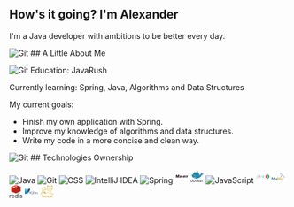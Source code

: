 ## How's it going? I'm Alexander

I'm a Java developer with ambitions to be better every day.

![Git](https://github.com/user-attachments/assets/33a3ce11-ba23-4396-b125-f8c334848015  "Git")  ## A Little About Me

![Git](https://github.com/user-attachments/assets/59903f05-1d73-48e7-b78e-c3b251c77337  "Git") Education: JavaRush

Currently learning: Spring, Java, Algorithms and Data Structures

My current goals:
- Finish my own application with Spring.
- Improve my knowledge of algorithms and data structures.
- Write my code in a more concise and clean way.

 ![Git](https://github.com/user-attachments/assets/23bf2d90-701c-4fe5-beab-dfac608cafc1  "Git") ## Technologies Ownership

<img src="https://github.com/user-attachments/assets/22f9bd50-dda2-4ee1-8ed2-d66bbc31bc99 " alt="Java" width="24" height="24" />
<img src="https://github.com/user-attachments/assets/a71476f4-ebab-401f-a55e-c3ccdbecb5f9 " alt="Git" width="24" height="24" />
<img src="https://github.com/user-attachments/assets/dcc7c708-f51b-4142-8eda-1c864e3baa32 " alt="CSS" width="24" height="24" />
<img src="https://github.com/user-attachments/assets/fb884171-cd71-4a41-aa29-a012bc409fbd " alt="IntelliJ IDEA" width="24" height="24" />
<img src="https://github.com/user-attachments/assets/c70c96d8-d1ce-44e4-9f94-674b5f391375 " alt="Spring" width="24" height="24" />
<img src="https://raw.githubusercontent.com/devicons/devicon/refs/heads/master/icons/maven/maven-original-wordmark.svg " alt="Maven" width="24" height="24" />
<img src="https://raw.githubusercontent.com/devicons/devicon/refs/heads/master/icons/docker/docker-original-wordmark.svg " alt="Docker" width="24" height="24" />
<img src="https://raw.githubusercontent.com/devicons/devicon/refs/heads/master/icons/javascript/javascript-original-wordmark.svg " alt="JavaScript" width="24" height="24" />
<img src="https://raw.githubusercontent.com/devicons/devicon/refs/heads/master/icons/junit/junit-original-wordmark.svg " alt="JUnit" width="24" height="24" />
<img src="https://raw.githubusercontent.com/devicons/devicon/refs/heads/master/icons/mysql/mysql-original-wordmark.svg " alt="MySQL" width="24" height="24" />
<img src="https://raw.githubusercontent.com/devicons/devicon/refs/heads/master/icons/redis/redis-original-wordmark.svg " alt="Redis" width="24" height="24" />
<img src="https://raw.githubusercontent.com/devicons/devicon/refs/heads/master/icons/sqlite/sqlite-original-wordmark.svg " alt="SQLite" width="24" height="24" />
<img src="https://raw.githubusercontent.com/devicons/devicon/refs/heads/master/icons/tomcat/tomcat-line-wordmark.svg " alt="Tomcat" width="24" height="24" />

